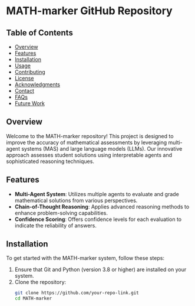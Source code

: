 # MATH-marker GitHub Repository

## Table of Contents
- [Overview](#overview)
- [Features](#features)
- [Installation](#installation)
- [Usage](#usage)
- [Contributing](#contributing)
- [License](#license)
- [Acknowledgments](#acknowledgments)
- [Contact](#contact)
- [FAQs](#faqs)
- [Future Work](#future-work)

## Overview

Welcome to the MATH-marker repository! This project is designed to improve the accuracy of mathematical assessments by leveraging multi-agent systems (MAS) and large language models (LLMs). Our innovative approach assesses student solutions using interpretable agents and sophisticated reasoning techniques.

## Features

- **Multi-Agent System**: Utilizes multiple agents to evaluate and grade mathematical solutions from various perspectives.
- **Chain-of-Thought Reasoning**: Applies advanced reasoning methods to enhance problem-solving capabilities.
- **Confidence Scoring**: Offers confidence levels for each evaluation to indicate the reliability of answers.

## Installation

To get started with the MATH-marker system, follow these steps:

1. Ensure that Git and Python (version 3.8 or higher) are installed on your system.
2. Clone the repository:
   ```bash
   git clone https://github.com/your-repo-link.git
   cd MATH-marker
